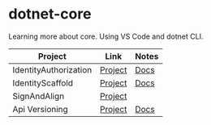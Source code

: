 
# dotnet-core

Learning more about core. Using VS Code and dotnet CLI.

|Project|Link|Notes|
|-------|----|-----|
|IdentityAuthorization| [Project](/IdentityAuthorization)| [Docs](https://docs.microsoft.com/en-us/aspnet/core/security/authentication/identity?view=aspnetcore-2.1&tabs=visual-studio%2Caspnetcore2x)|
|IdentityScaffold| [Project](/IdentityScaffold) | [Docs](https://docs.microsoft.com/en-us/aspnet/core/security/authentication/scaffold-identity?view=aspnetcore-2.1&tabs=netcore-cli)|
|SignAndAlign| [Project](/SignAndAlign) |
|Api Versioning| [Project](/api-ver) | [Docs](https://github.com/microsoft/aspnet-api-versioning/wiki)
